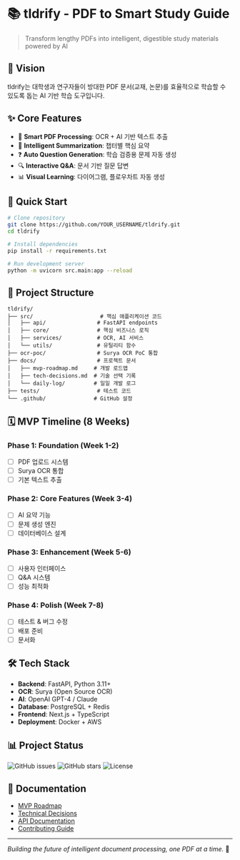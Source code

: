 # 📚 tldrify - PDF to Smart Study Guide

> Transform lengthy PDFs into intelligent, digestible study materials powered by AI

## 🎯 Vision
tldrify는 대학생과 연구자들이 방대한 PDF 문서(교재, 논문)를 효율적으로 학습할 수 있도록 돕는 AI 기반 학습 도구입니다.

## ✨ Core Features
- 📄 **Smart PDF Processing**: OCR + AI 기반 텍스트 추출
- 🎯 **Intelligent Summarization**: 챕터별 핵심 요약
- ❓ **Auto Question Generation**: 학습 검증용 문제 자동 생성
- 🔍 **Interactive Q&A**: 문서 기반 질문 답변
- 📊 **Visual Learning**: 다이어그램, 플로우차트 자동 생성

## 🚀 Quick Start

```bash
# Clone repository
git clone https://github.com/YOUR_USERNAME/tldrify.git
cd tldrify

# Install dependencies
pip install -r requirements.txt

# Run development server
python -m uvicorn src.main:app --reload
```

## 📁 Project Structure
```
tldrify/
├── src/                     # 핵심 애플리케이션 코드
│   ├── api/                # FastAPI endpoints
│   ├── core/               # 핵심 비즈니스 로직
│   ├── services/           # OCR, AI 서비스
│   └── utils/              # 유틸리티 함수
├── ocr-poc/                # Surya OCR PoC 통합
├── docs/                   # 프로젝트 문서
│   ├── mvp-roadmap.md     # 개발 로드맵
│   ├── tech-decisions.md  # 기술 선택 기록
│   └── daily-log/         # 일일 개발 로그
├── tests/                  # 테스트 코드
└── .github/               # GitHub 설정
```

## 🗓️ MVP Timeline (8 Weeks)

### Phase 1: Foundation (Week 1-2)
- [ ] PDF 업로드 시스템
- [ ] Surya OCR 통합
- [ ] 기본 텍스트 추출

### Phase 2: Core Features (Week 3-4)
- [ ] AI 요약 기능
- [ ] 문제 생성 엔진
- [ ] 데이터베이스 설계

### Phase 3: Enhancement (Week 5-6)
- [ ] 사용자 인터페이스
- [ ] Q&A 시스템
- [ ] 성능 최적화

### Phase 4: Polish (Week 7-8)
- [ ] 테스트 & 버그 수정
- [ ] 배포 준비
- [ ] 문서화

## 🛠️ Tech Stack
- **Backend**: FastAPI, Python 3.11+
- **OCR**: Surya (Open Source OCR)
- **AI**: OpenAI GPT-4 / Claude
- **Database**: PostgreSQL + Redis
- **Frontend**: Next.js + TypeScript
- **Deployment**: Docker + AWS

## 📊 Project Status
![GitHub issues](https://img.shields.io/github/issues/YOUR_USERNAME/tldrify)
![GitHub stars](https://img.shields.io/github/stars/YOUR_USERNAME/tldrify)
![License](https://img.shields.io/badge/license-MIT-blue.svg)

## 📖 Documentation
- [MVP Roadmap](docs/mvp-roadmap.md)
- [Technical Decisions](docs/tech-decisions.md)
- [API Documentation](docs/api.md)
- [Contributing Guide](CONTRIBUTING.md)


---
*Building the future of intelligent document processing, one PDF at a time.* 🚀